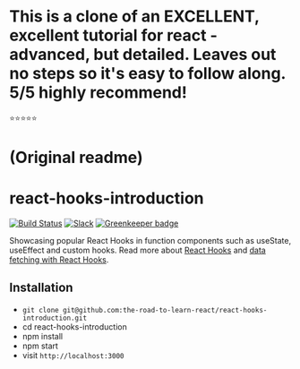 # This is a clone of an EXCELLENT, excellent tutorial for react - advanced, but detailed. Leaves out no steps so it's easy to follow along. 5/5 highly recommend!

⭐⭐⭐⭐⭐

# (Original readme)

# react-hooks-introduction

[![Build Status](https://travis-ci.org/the-road-to-learn-react/react-hooks-introduction.svg?branch=master)](https://travis-ci.org/the-road-to-learn-react/react-hooks-introduction) [![Slack](https://slack-the-road-to-learn-react.wieruch.com/badge.svg)](https://slack-the-road-to-learn-react.wieruch.com/) [![Greenkeeper badge](https://badges.greenkeeper.io/the-road-to-learn-react/react-hooks-introduction.svg)](https://greenkeeper.io/)

Showcasing popular React Hooks in function components such as useState, useEffect and custom hooks. Read more about [React Hooks](https://www.robinwieruch.de/react-hooks/) and [data fetching with React Hooks](https://www.robinwieruch.de/react-hooks-fetch-data/).

## Installation

- `git clone git@github.com:the-road-to-learn-react/react-hooks-introduction.git`
- cd react-hooks-introduction
- npm install
- npm start
- visit `http://localhost:3000`
